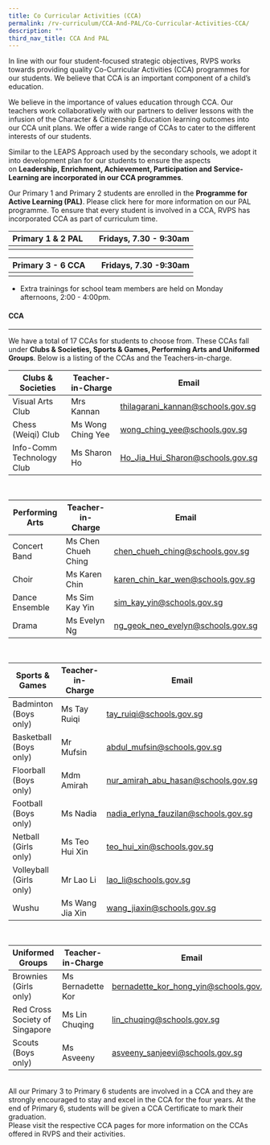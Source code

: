 ```yaml
---
title: Co Curricular Activities (CCA)
permalink: /rv-curriculum/CCA-And-PAL/Co-Curricular-Activities-CCA/
description: ""
third_nav_title: CCA And PAL
---
```

In line with our four student-focused strategic objectives, RVPS works towards providing quality Co-Curricular Activities (CCA) programmes for our students. We believe that CCA is an important component of a child’s education. <br>

We believe in the importance of values education through CCA. Our teachers work collaboratively with our partners to deliver lessons with the infusion of the Character & Citizenship Education learning outcomes into our CCA unit plans. We offer a wide range of CCAs to cater to the different interests of our students. <br>

Similar to the LEAPS Approach used by the secondary schools, we adopt it into development plan for our students to ensure the aspects on **Leadership, Enrichment, Achievement, Participation and Service-Learning are incorporated in our CCA programmes**. <br>

Our Primary 1 and Primary 2 students are enrolled in the **Programme for Active Learning (PAL)**. Please click here for more information on our PAL programme. To ensure that every student is involved in a CCA, RVPS has incorporated CCA as part of curriculum time.
<br>

| Primary 1 &  2 PAL |  | Fridays, 7.30 - 9:30am |
| -------- | -------- | -------- |
|  |  |  |

| Primary 3 - 6 CCA |  | Fridays, 7.30 -9:30am |
| -------- | -------- | -------- |
|  |  |  |

* Extra trainings for school team members are held on Monday afternoons, 2:00 - 4:00pm. <br>

#### CCA
---
We have a total of 17 CCAs for students to choose from. These CCAs fall under **Clubs & Societies, Sports & Games, Performing Arts and Uniformed Groups**. Below is a listing of the CCAs and the Teachers-in-charge. <br>

| **Clubs & Societies** | Teacher-in-Charge | Email |
| -------- | -------- | -------- |
| Visual Arts Club 	| Mrs Kannan 	| [thilagarani_kannan@schools.gov.sg](thilagarani_kannan@schools.gov.sg )	|
| Chess (Weiqi) Club 	| Ms Wong Ching Yee 	| [wong_ching_yee@schools.gov.sg ](wong_ching_yee@schools.gov.sg )	|
| Info-Comm Technology Club 	| Ms Sharon Ho 	| [Ho_Jia_Hui_Sharon@schools.gov.sg ](Ho_Jia_Hui_Sharon@schools.gov.sg )

<br>

| **Performing Arts** | Teacher-in-Charge | Email |
| -------- | -------- | -------- |
| Concert Band 	| Ms Chen Chueh Ching 	| [chen_chueh_ching@schools.gov.sg](chen_chueh_ching@schools.gov.sg)	|
| Choir 	| Ms Karen Chin 	| [karen_chin_kar_wen@schools.gov.sg](karen_chin_kar_wen@schools.gov.sg)	|
| Dance Ensemble 	| Ms Sim Kay Yin 	| [sim_kay_yin@schools.gov.sg](sim_kay_yin@schools.gov.sg) 	|
| Drama 	| Ms Evelyn Ng 	| [ng_geok_neo_evelyn@schools.gov.sg ](ng_geok_neo_evelyn@schools.gov.sg )	|

<br>

| **Sports & Games** | Teacher-in-Charge | Email |
| -------- | -------- | -------- |
| Badminton (Boys only) 	| Ms Tay Ruiqi 	| [tay_ruiqi@schools.gov.sg ](tay_ruiqi@schools.gov.sg )	|
| Basketball (Boys only) 	| Mr  Mufsin 	| [abdul_mufsin@schools.gov.sg](abdul_mufsin@schools.gov.sg)|
| Floorball (Boys only) 	| Mdm Amirah 	| [nur_amirah_abu_hasan@schools.gov.sg](nur_amirah_abu_hasan@schools.gov.sg)|
| Football (Boys only) 	| Ms Nadia 	| [nadia_erlyna_fauzilan@schools.gov.sg](nadia_erlyna_fauzilan@schools.gov.sg) 	|
| Netball (Girls only) 	| Ms Teo Hui Xin 	| [teo_hui_xin@schools.gov.sg](teo_hui_xin@schools.gov.sg) 	|
| Volleyball (Girls only) 	| Mr Lao Li 	| [lao_li@schools.gov.sg](lao_li@schools.gov.sg) 	|
| Wushu 	| Ms Wang Jia Xin 	| [wang_jiaxin@schools.gov.sg](wang_jiaxin@schools.gov.sg)

<br>

| **Uniformed Groups** 	| Teacher-in-Charge | Email |
| -------- | -------- | -------- |
| Brownies (Girls only) 	| Ms Bernadette Kor 	| [bernadette_kor_hong_yin@schools.gov.sg](bernadette_kor_hong_yin@schools.gov.sg) 	|
| Red Cross Society of Singapore 	| Ms Lin Chuqing 	| [lin_chuqing@schools.gov.sg](lin_chuqing@schools.gov.sg) 	|
| Scouts (Boys only) 	| Ms Asveeny  	| [asveeny_sanjeevi@schools.gov.sg](asveeny_sanjeevi@schools.gov.sg) 	|

<br>
All our Primary 3 to Primary 6 students are involved in a CCA and they are strongly encouraged to stay and excel in the CCA for the four years. At the end of Primary 6, students will be given a CCA Certificate to mark their graduation. <br> Please visit the respective CCA pages for more information on the CCAs offered in RVPS and their activities.